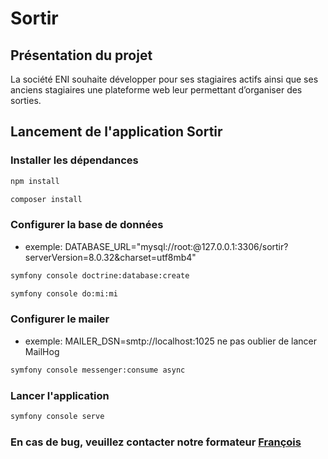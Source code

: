 # Sortir

## Présentation du projet
La société ENI souhaite développer pour ses stagiaires actifs ainsi que ses anciens stagiaires une plateforme web leur permettant d’organiser des sorties. 

## Lancement de l'application Sortir

### Installer les dépendances
```sh
npm install
```
```sh
composer install
```

### Configurer la base de données

- exemple: DATABASE_URL="mysql://root:@127.0.0.1:3306/sortir?serverVersion=8.0.32&charset=utf8mb4"
```sh
symfony console doctrine:database:create
```
```sh
symfony console do:mi:mi
```
### Configurer le mailer

- exemple: MAILER_DSN=smtp://localhost:1025
ne pas oublier de lancer MailHog
```sh
symfony console messenger:consume async
```

### Lancer l'application

```sh
symfony console serve
```

### En cas de bug, veuillez contacter notre formateur [François](https://github.com/DevFanch)


